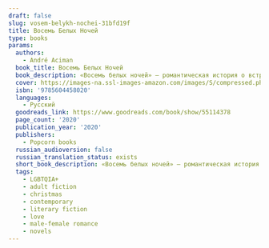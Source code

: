 ```yaml
---
draft: false
slug: vosem-belykh-nochei-31bfd19f
title: Восемь Белых Ночей
type: books
params:
  authors:
    - André Aciman
  book_title: Восемь Белых Ночей
  book_description: «Восемь белых ночей» — романтическая история о встрече в канун Рождества и любви с первого взгляда. Молодым людям, познакомившимся на вечеринке, суждено провести вместе восемь ночей, в ходе которых они то сближаются, то отдаляются, пытаясь понять свои истинные чувства в отношении друг друга. Мастерски исследуя тонкости человеческой натуры, Асиман вновь доказывает, что его по праву называют одним из главных американских романистов современности.
  cover: https://images-na.ssl-images-amazon.com/images/S/compressed.photo.goodreads.com/books/1598340545i/55114378.jpg
  isbn: '9785604458020'
  languages:
    - Русский
  goodreads_link: https://www.goodreads.com/book/show/55114378
  page_count: '2020'
  publication_year: '2020'
  publishers:
    - Popcorn books
  russian_audioversion: false
  russian_translation_status: exists
  short_book_description: «Восемь белых ночей» — романтическая история о встрече в канун Рождества и любви с первого взгляда. Молодым людям, познакомившимся на вечеринке, суждено провести вместе восемь ночей, в ходе...
  tags:
    - LGBTQIA+
    - adult fiction
    - christmas
    - contemporary
    - literary fiction
    - love
    - male-female romance
    - novels
---
```


